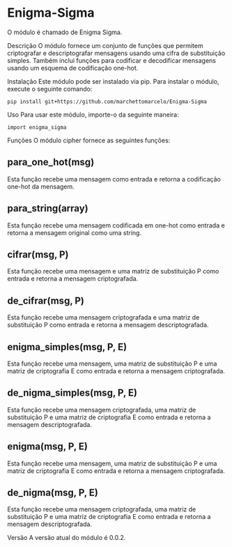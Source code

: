# Enigma-Sigma
O módulo é chamado de Enigma Sigma.

Descrição
O módulo fornece um conjunto de funções que permitem criptografar e descriptografar mensagens usando uma cifra de substituição simples. Também inclui funções para codificar e decodificar mensagens usando um esquema de codificação one-hot.

Instalação
Este módulo pode ser instalado via pip. Para instalar o módulo, execute o seguinte comando:

```
pip install git+https://github.com/marchettomarcelo/Enigma-Sigma
```
Uso
Para usar este módulo, importe-o da seguinte maneira:

```
import enigma_sigma
```
Funções
O módulo cipher fornece as seguintes funções:

## para_one_hot(msg)
Esta função recebe uma mensagem como entrada e retorna a codificação one-hot da mensagem.

## para_string(array)
Esta função recebe uma mensagem codificada em one-hot como entrada e retorna a mensagem original como uma string.

## cifrar(msg, P)
Esta função recebe uma mensagem e uma matriz de substituição P como entrada e retorna a mensagem criptografada.

## de_cifrar(msg, P)
Esta função recebe uma mensagem criptografada e uma matriz de substituição P como entrada e retorna a mensagem descriptografada.

## enigma_simples(msg, P, E)
Esta função recebe uma mensagem, uma matriz de substituição P e uma matriz de criptografia E como entrada e retorna a mensagem criptografada.

## de_nigma_simples(msg, P, E)
Esta função recebe uma mensagem criptografada, uma matriz de substituição P e uma matriz de criptografia E como entrada e retorna a mensagem descriptografada.

## enigma(msg, P, E)
Esta função recebe uma mensagem, uma matriz de substituição P e uma matriz de criptografia E como entrada e retorna a mensagem criptografada.

## de_nigma(msg, P, E)
Esta função recebe uma mensagem criptografada, uma matriz de substituição P e uma matriz de criptografia E como entrada e retorna a mensagem descriptografada.


Versão
A versão atual do módulo é 0.0.2.
